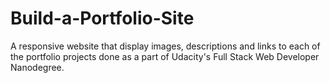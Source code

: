 # Build-a-Portfolio-Site
A responsive website that display images, descriptions and links to each of the portfolio projects done as a part of Udacity's Full Stack Web Developer Nanodegree.
